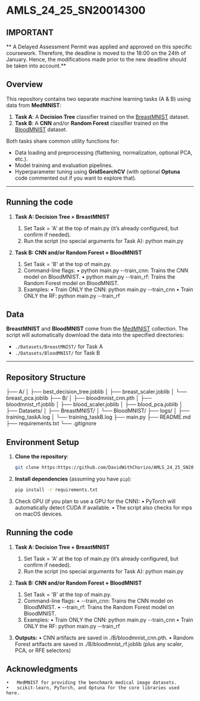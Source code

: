 # AMLS_24_25_SN20014300
## IMPORTANT
** A Delayed Assessment Permit was applied and approved on this specific coursework. Therefore, the deadline is moved to the 18:00 on the 24th of January. Hence, the modifications made prior to the new deadline should be taken into account.**


## Overview

This repository contains two separate machine learning tasks (A & B) using data from **MedMNIST**:

1. **Task A**: A **Decision Tree** classifier trained on the [BreastMNIST](https://medmnist.com/) dataset.  
2. **Task B**: A **CNN** and/or **Random Forest** classifier trained on the [BloodMNIST](https://medmnist.com/) dataset.

Both tasks share common utility functions for:
- Data loading and preprocessing (flattening, normalization, optional PCA, etc.).
- Model training and evaluation pipelines.
- Hyperparameter tuning using **GridSearchCV** (with optional **Optuna** code commented out if you want to explore that).

---
## Running the code

1. **Task A: Decision Tree + BreastMNIST**
	1.	Set Task = 'A' at the top of main.py (it’s already configured, but confirm if needed).
	2.	Run the script (no special arguments for Task A):
        python main.py

2. **Task B: CNN and/or Random Forest + BloodMNIST**
    1.	Set Task = 'B' at the top of main.py.
	2.	Command-line flags:
	•	python main.py --train_cnn: Trains the CNN model on BloodMNIST.
	•	python main.py --train_rf:  Trains the Random Forest model on BloodMNIST.
    3.	Examples:
	•	Train ONLY the CNN:
		    python main.py --train_cnn
	•	Train ONLY the RF:
		    python main.py --train_rf
## Data

**BreastMNIST** and **BloodMNIST** come from the [MedMNIST](https://medmnist.com/) collection. The script will automatically download the data into the specified directories:
- `./Datasets/BreastMNIST/` for Task A
- `./Datasets/BloodMNIST/` for Task B

---

## Repository Structure
├── A/
│   ├── best_decision_tree.joblib
│   ├── breast_scaler.joblib
│   └── breast_pca.joblib
├── B/
│   ├── bloodmnist_cnn.pth
│   ├── bloodmnist_rf.joblib
│   ├── blood_scaler.joblib
│   ├── blood_pca.joblib
│   
├── Datasets/
│   ├── BreastMNIST/
│   └── BloodMNIST/
├── logs/
│   ├── training_taskA.log
│   └── training_taskB.log
├── main.py
├── README.md
├── requirements.txt
└── .gitignore


## Environment Setup

1. **Clone the repository**:
    ```bash
    git clone https:https://github.com/DavidWithChorizo/AMLS_24_25_SN20014300.git
2. **Install dependencies** (assuming you have `pip`):
    ```bash
    pip install -r requirements.txt
3.	Check GPU (if you plan to use a GPU for the CNN):
	•	PyTorch will automatically detect CUDA if available.
	•	The script also checks for mps on macOS devices.




## Running the code

1. **Task A: Decision Tree + BreastMNIST**
	1.	Set Task = 'A' at the top of main.py (it’s already configured, but confirm if needed).
	2.	Run the script (no special arguments for Task A):
        python main.py

2. **Task B: CNN and/or Random Forest + BloodMNIST**
    1.	Set Task = 'B' at the top of main.py.
	2.	Command-line flags:
	•	--train_cnn: Trains the CNN model on BloodMNIST.
	•	--train_rf:  Trains the Random Forest model on BloodMNIST.
    3.	Examples:
	•	Train ONLY the CNN:
    python main.py --train_cnn
    •	Train ONLY the RF:
    python main.py --train_rf

3. **Outputs:**
	•	CNN artifacts are saved in ./B/bloodmnist_cnn.pth.
	•	Random Forest artifacts are saved in ./B/bloodmnist_rf.joblib (plus any scaler, PCA, or RFE selectors)


## Acknowledgments
	•	MedMNIST for providing the benchmark medical image datasets.
	•	scikit-learn, PyTorch, and Optuna for the core libraries used here.
